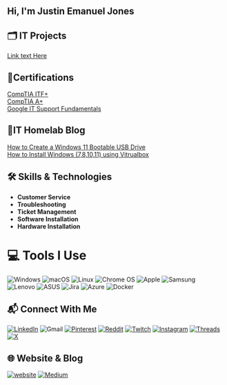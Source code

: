 ## Hi, I'm Justin Emanuel Jones

## 🗂️ IT Projects
[Link text Here](https://link-url-here.org)


## 📜Certifications
[CompTIA ITF+](https://www.certmetrics.com/comptia/public/verification.aspx?code=NQDDM4V82Q9PV0KK) \
[CompTIA A+](https://link-url-here.org)\
[Google IT Support Fundamentals](https://www.coursera.org/account/accomplishments/professional-cert/GEGADS6KWKX5?utm_source=ln&utm_medium=certificate&utm_content=cert_image&utm_campaign=sharing_cta&utm_product=prof)

## 📝IT Homelab Blog
[How to Create a Windows 11 Bootable USB Drive](https://medium.com/@itzemanuelj/how-to-create-a-windows-11-bootable-usb-drive-a-step-by-step-guide-a0f9e364ad0f)
\
[How to Install Windows (7,8,10,11) using Vitrualbox](https://medium.com/@itzemanuelj/)

## 🛠️ Skills & Technologies
- **Customer Service**
- **Troubleshooting**
- **Ticket Management**
- **Software Installation**
- **Hardware Installation**



# :computer: Tools I Use
![Windows](https://img.shields.io/badge/Windows-0078D6?style=for-the-badge&logo=windows&logoColor=white)
![macOS](https://img.shields.io/badge/mac%20os-000000?style=for-the-badge&logo=macos&logoColor=F0F0F0)
![Linux](https://img.shields.io/badge/Linux-FCC624?style=for-the-badge&logo=linux&logoColor=black)
![Chrome OS](https://img.shields.io/badge/chrome%20os-3d89fc?style=for-the-badge&logo=google%20chrome&logoColor=white)
![Apple](https://img.shields.io/badge/Apple-%23000000.svg?style=for-the-badge&logo=apple&logoColor=white)
![Samsung](https://img.shields.io/badge/Samsung-%231428A0.svg?style=for-the-badge&logo=samsung&logoColor=white)
![Lenovo](https://img.shields.io/badge/lenovo-E2231A?style=for-the-badge&logo=lenovo&logoColor=white)
![ASUS](https://img.shields.io/badge/asus-000080.svg?style=for-the-badge&logo=asus&logoColor=white)
![Jira](https://img.shields.io/badge/jira-%230A0FFF.svg?style=for-the-badge&logo=jira&logoColor=white)
![Azure](https://img.shields.io/badge/azure-%230072C6.svg?style=for-the-badge&logo=azure-devops&logoColor=white)
![Docker](https://img.shields.io/badge/docker-%230db7ed.svg?style=for-the-badge&logo=docker&logoColor=white)


## :mailbox_with_mail: Connect With Me

[![LinkedIn](https://img.shields.io/badge/linkedin-%230077B5.svg?style=for-the-badge&logo=linkedin&logoColor=white)](https://www.linkedin.com/in/itzemanuelj/)
![Gmail](https://img.shields.io/badge/Gmail-D14836?style=for-the-badge&logo=gmail&logoColor=white)
[![Pinterest](https://img.shields.io/badge/Pinterest-%23E60023.svg?style=for-the-badge&logo=Pinterest&logoColor=white)](https://pinterest.com/itzemanuelj)
[![Reddit](https://img.shields.io/badge/Reddit-FF4500?style=for-the-badge&logo=reddit&logoColor=white)](https://reddit.com/user/itzemanuelj)
[![Twitch](https://img.shields.io/badge/Twitch-%239146FF.svg?style=for-the-badge&logo=Twitch&logoColor=white)](https://twitch.tv/itzemanuelj) 
[![Instagram](https://img.shields.io/badge/Instagram-%23E4405F.svg?style=for-the-badge&logo=Instagram&logoColor=white)](https://instagram.com/itzemanuelj)
[![Threads](https://img.shields.io/badge/Threads-000000?style=for-the-badge&logo=Threads&logoColor=white)](https://threads.net/itzemanuelj)
[![X](https://img.shields.io/badge/X-%23000000.svg?style=for-the-badge&logo=X&logoColor=white)](https://x.com/itzemanuelj)

## 🌐 Website & Blog
[![website](https://img.shields.io/badge/itzemanuelj\.com-2F5267?style=for-the-badge&logo=windows&logoColor=white)](https://itzemanuelj.com/)
[![Medium](https://img.shields.io/badge/Medium-%23000000.svg?style=for-the-badge&logo=Medium&logoColor=white)](https://medium.com/@itzemanuelj)

<!-- Proudly created with GPRM ( https://gprm.itsvg.in ) -->
